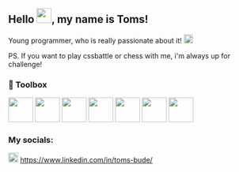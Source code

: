 ## Hello <img src="https://c.tenor.com/nebZyl8oN7IAAAAi/wave-hello.gif" width="30px">, my name is Toms!


Young programmer, who is really passionate about it! <img src="https://cdn-icons-png.flaticon.com/512/742/742751.png" width="18" height="18"/>

PS. If you want to play cssbattle or chess  with me, i'm always up for challenge!

### 🧰 Toolbox

<img src="https://cdn.jsdelivr.net/gh/devicons/devicon/icons/javascript/javascript-original.svg" width="50" height="50"/> <img src="https://cdn.jsdelivr.net/gh/devicons/devicon/icons/html5/html5-original.svg" width="50" height="50"/> <img src="https://cdn.jsdelivr.net/gh/devicons/devicon/icons/css3/css3-original.svg" width="50" height="50"/> <img src="https://cdn.jsdelivr.net/gh/devicons/devicon/icons/vuejs/vuejs-original.svg" width="50" height="50"/> <img src="https://cdn.jsdelivr.net/gh/devicons/devicon/icons/react/react-original.svg" width="50" height="50"/> <img src="https://cdn.jsdelivr.net/gh/devicons/devicon/icons/angularjs/angularjs-original.svg" width="50" height="50"/> <img src="https://cdn.jsdelivr.net/gh/devicons/devicon/icons/jest/jest-plain.svg" width="50" height="50"/>

### My socials: 

<img src="https://cdn.jsdelivr.net/gh/devicons/devicon/icons/linkedin/linkedin-original.svg" width="20" height="20"/> https://www.linkedin.com/in/toms-bude/

